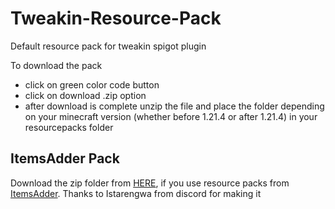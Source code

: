 # Tweakin-Resource-Pack
Default resource pack for tweakin spigot plugin

To download the pack 
* click on green color code button
* click on download .zip option 
* after download is complete unzip the file and place the folder depending on your minecraft version (whether before 1.21.4 or after 1.21.4) in your resourcepacks folder

## ItemsAdder Pack
Download the zip folder from [HERE](https://drive.google.com/file/d/1w2aj3X-FaPlRGCup6rxjV3P_Jh1wtrax/view?usp=sharing), if you use resource packs from [ItemsAdder](https://www.spigotmc.org/resources/73355/). Thanks to Istarengwa from discord for making it
